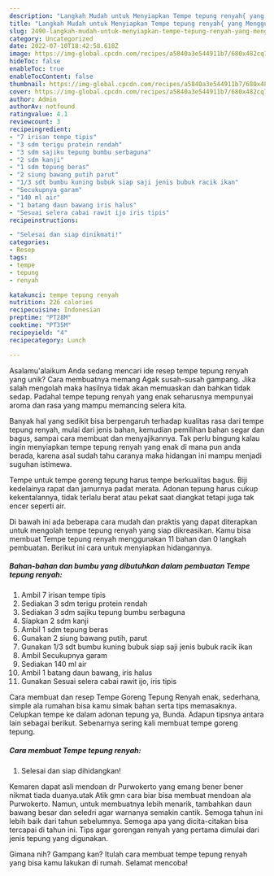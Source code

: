 ```yaml
---
description: "Langkah Mudah untuk Menyiapkan Tempe tepung renyah{ yang Menggugah Selera"
title: "Langkah Mudah untuk Menyiapkan Tempe tepung renyah{ yang Menggugah Selera"
slug: 2490-langkah-mudah-untuk-menyiapkan-tempe-tepung-renyah-yang-menggugah-selera
category: Uncategorized
date: 2022-07-10T18:42:58.618Z
image: https://img-global.cpcdn.com/recipes/a5840a3e544911b7/680x482cq70/tempe-tepung-renyah-foto-resep-utama.jpg
hideToc: false
enableToc: true
enableTocContent: false
thumbnail: https://img-global.cpcdn.com/recipes/a5840a3e544911b7/680x482cq70/tempe-tepung-renyah-foto-resep-utama.jpg
cover: https://img-global.cpcdn.com/recipes/a5840a3e544911b7/680x482cq70/tempe-tepung-renyah-foto-resep-utama.jpg
author: Admin
authorAv: notfound
ratingvalue: 4.1
reviewcount: 3
recipeingredient:
- "7 irisan tempe tipis"
- "3 sdm terigu protein rendah"
- "3 sdm sajiku tepung bumbu serbaguna"
- "2 sdm kanji"
- "1 sdm tepung beras"
- "2 siung bawang putih parut"
- "1/3 sdt bumbu kuning bubuk siap saji jenis bubuk racik ikan"
- "Secukupnya garam"
- "140 ml air"
- "1 batang daun bawang iris halus"
- "Sesuai selera cabai rawit ijo iris tipis"
recipeinstructions:

- "Selesai dan siap dinikmati!"
categories:
- Resep
tags:
- tempe
- tepung
- renyah

katakunci: tempe tepung renyah 
nutrition: 226 calories
recipecuisine: Indonesian
preptime: "PT28M"
cooktime: "PT35M"
recipeyield: "4"
recipecategory: Lunch

---
```



Asalamu'alaikum Anda sedang mencari ide resep tempe tepung renyah yang unik? Cara membuatnya memang Agak susah-susah gampang. Jika salah mengolah maka hasilnya tidak akan memuaskan dan bahkan tidak sedap. Padahal tempe tepung renyah yang enak seharusnya mempunyai aroma dan rasa yang mampu memancing selera kita.


Banyak hal yang sedikit bisa berpengaruh terhadap kualitas rasa dari tempe tepung renyah, mulai dari jenis bahan, kemudian pemilihan bahan segar dan bagus, sampai cara membuat dan menyajikannya. Tak perlu bingung kalau ingin menyiapkan tempe tepung renyah yang enak di mana pun anda berada, karena asal sudah tahu caranya maka hidangan ini mampu menjadi suguhan istimewa.

Tempe untuk tempe goreng tepung harus tempe berkualitas bagus. Biji kedelainya rapat dan jamurnya padat merata. Adonan tepung harus cukup kekentalannya, tidak terlalu berat atau pekat saat diangkat tetapi juga tak encer seperti air.


Di bawah ini ada beberapa cara mudah dan praktis yang dapat diterapkan untuk mengolah tempe tepung renyah yang siap dikreasikan. Kamu bisa membuat Tempe tepung renyah menggunakan 11 bahan dan 0 langkah pembuatan. Berikut ini cara untuk menyiapkan hidangannya.

<!--inarticleads1-->

##### Bahan-bahan dan bumbu yang dibutuhkan dalam pembuatan Tempe tepung renyah:

1. Ambil 7 irisan tempe tipis
1. Sediakan 3 sdm terigu protein rendah
1. Sediakan 3 sdm sajiku tepung bumbu serbaguna
1. Siapkan 2 sdm kanji
1. Ambil 1 sdm tepung beras
1. Gunakan 2 siung bawang putih, parut
1. Gunakan 1/3 sdt bumbu kuning bubuk siap saji jenis bubuk racik ikan
1. Ambil Secukupnya garam
1. Sediakan 140 ml air
1. Ambil 1 batang daun bawang, iris halus
1. Gunakan Sesuai selera cabai rawit ijo, iris tipis


Cara membuat dan resep Tempe Goreng Tepung Renyah enak, sederhana, simple ala rumahan bisa kamu simak bahan serta tips memasaknya. Celupkan tempe ke dalam adonan tepung ya, Bunda. Adapun tipsnya antara lain sebagai berikut. Sebenarnya sering kali membuat tempe goreng tepung. 

<!--inarticleads2-->

##### Cara membuat Tempe tepung renyah:


1. Selesai dan siap dihidangkan!

Kemaren dapat asli mendoan dr Purwokerto yang emang bener bener nikmat tiada duanya.utak Atik gmn cara biar bisa membuat mendoan ala Purwokerto. Namun, untuk membuatnya lebih menarik, tambahkan daun bawang besar dan seledri agar warnanya semakin cantik. Semoga tahun ini lebih baik dari tahun sebelumnya. Semoga apa yang dicita-citakan bisa tercapai di tahun ini. Tips agar gorengan renyah yang pertama dimulai dari jenis tepung yang digunakan. 

Gimana nih? Gampang kan? Itulah cara membuat tempe tepung renyah yang bisa kamu lakukan di rumah. Selamat mencoba!
